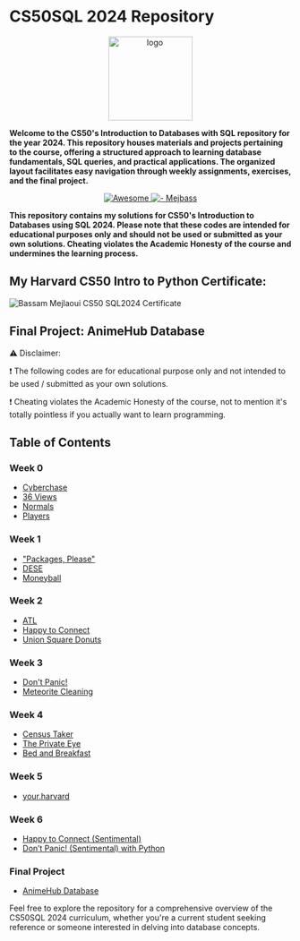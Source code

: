 # CS50SQL 2024 Repository
<p align="center">
<img src="https://i.imgur.com/Jj740Yd.png" alt="logo" height="150"/>
</p>

**Welcome to the CS50's Introduction to Databases with SQL repository for the year 2024. This repository houses materials and projects pertaining to the course, offering a structured approach to learning database fundamentals, SQL queries, and practical applications. The organized layout facilitates easy navigation through weekly assignments, exercises, and the final project.**

</p>
<p align="center">
  <a href="https://github.com/sindresorhus/awesome">
    <img alt="Awesome" src="https://cdn.rawgit.com/sindresorhus/awesome/d7305f38d29fed78fa85652e3a63e154dd8e8829/media/badge.svg">
  </a>
    <a href="https://github.com/mejbass/CS50-Introduction-to-Databases-Using-SQL">
	<img alt=" - Mejbass" src="https://img.shields.io/badge/Mejbass-CS50--Introduction to Databases using SQL 2024-purple.svg">
  </a>
</p> 

**This repository contains my solutions for CS50's Introduction to Databases using SQL 2024. Please note that these codes are intended for educational purposes only and should not be used or submitted as your own solutions. Cheating violates the Academic Honesty of the course and undermines the learning process.**

## My Harvard CS50 Intro to Python Certificate:
![Bassam Mejlaoui CS50 SQL2024 Certificate](https://certificates.cs50.io/a182b590-de0b-489c-92ff-ae1b9c9ea549.png?size=letter)

## Final Project: AnimeHub Database

⚠️ Disclaimer:

❗ The following codes are for educational purpose only and not intended to be used / submitted as your own solutions.

❗ Cheating violates the Academic Honesty of the course, not to mention it's totally pointless if you actually want to learn programming.

## Table of Contents
### Week 0
- [Cyberchase](https://github.com/mejbass/CS50-Intro-to-Databases-Using-SQL/tree/master/Week%200/Cyberchase)
- [36 Views](https://github.com/mejbass/CS50-Intro-to-Databases-Using-SQL/tree/master/Week%200/36%20Views)
- [Normals](https://github.com/mejbass/CS50-Intro-to-Databases-Using-SQL/tree/master/Week%200/Normals)
- [Players](https://github.com/mejbass/CS50-Intro-to-Databases-Using-SQL/tree/master/Week%200/Players)

### Week 1
- ["Packages, Please"](https://github.com/mejbass/CS50-Intro-to-Databases-Using-SQL/tree/master/Week%201/Packages%2C%20Please)
- [DESE](https://github.com/mejbass/CS50-Intro-to-Databases-Using-SQL/tree/master/Week%201/DESE)
- [Moneyball](https://github.com/mejbass/CS50-Intro-to-Databases-Using-SQL/tree/master/Week%201/Moneyball)

### Week 2
- [ATL](https://github.com/mejbass/CS50-Intro-to-Databases-Using-SQL/tree/master/Week%202/ATL)
- [Happy to Connect](https://github.com/mejbass/CS50-Intro-to-Databases-Using-SQL/tree/master/Week%202/Happy%20to%20Connect)
- [Union Square Donuts](https://github.com/mejbass/CS50-Intro-to-Databases-Using-SQL/tree/master/Week%202/Union%20Square%20Donuts)

### Week 3
- [Don't Panic!](https://github.com/mejbass/CS50-Intro-to-Databases-Using-SQL/tree/master/Week%203/Don't%20Panic)
- [Meteorite Cleaning](https://github.com/mejbass/CS50-Intro-to-Databases-Using-SQL/tree/master/Week%203/Meteorite%20Cleaning)

### Week 4
- [Census Taker](https://github.com/mejbass/CS50-Intro-to-Databases-Using-SQL/tree/master/Week%204/Census%20Taker)
- [The Private Eye](https://github.com/mejbass/CS50-Intro-to-Databases-Using-SQL/tree/master/Week%204/The%20Private%20Eye)
- [Bed and Breakfast](https://github.com/mejbass/CS50-Intro-to-Databases-Using-SQL/tree/master/Week%204/Bed%20and%20Breakfast)

### Week 5
- [your.harvard](https://github.com/mejbass/CS50-Intro-to-Databases-Using-SQL/tree/master/Week%205)

### Week 6
- [Happy to Connect (Sentimental)](https://github.com/mejbass/CS50-Intro-to-Databases-Using-SQL/tree/master/Week%206/Happy%20to%20Connect%20(Sentimental))
- [Don’t Panic! (Sentimental) with Python](https://github.com/mejbass/CS50-Intro-to-Databases-Using-SQL/tree/master/Week%206/Don't%20Panic%20(Sentimental)%20in%20Python)

### Final Project
- [AnimeHub Database](Final%20Project)

Feel free to explore the repository for a comprehensive overview of the CS50SQL 2024 curriculum, whether you're a current student seeking reference or someone interested in delving into database concepts.
